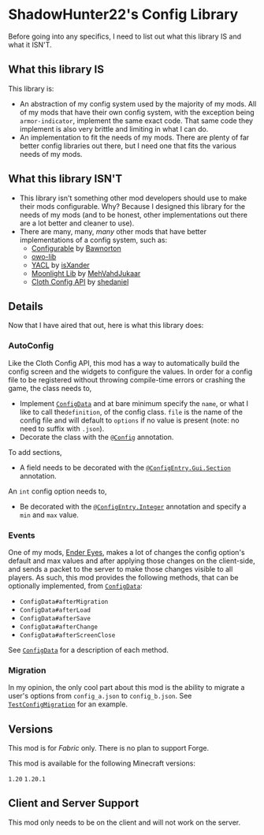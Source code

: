 # ShadowHunter22's Config Library

Before going into any specifics, I need to list out what this library IS and what it ISN'T.

## What this library IS

This library is:

- An abstraction of my config system used by the majority of my mods.  All of my mods that have their own config system, with the exception being `armor-indicator`, implement the same exact code.  That same code they implement is also very brittle and limiting in what I can do.
- An implementation to fit the needs of my mods.  There are plenty of far better config libraries out there, but I need one that fits the various needs of my mods.

## What this library ISN'T

- This library isn't something other mod developers should use to make their mods configurable.  Why?  Because I designed this library for the needs of my mods (and to be honest, other implementations out there are a lot better and cleaner to use).
- There are many, many, *many* other mods that have better implementations of a config system, such as:
  - [Configurable](https://modrinth.com/mod/configurable) by [Bawnorton](https://modrinth.com/user/Bawnorton)
  - [owo-lib](https://modrinth.com/mod/owo-lib)
  - [YACL](https://modrinth.com/mod/yacl) by [isXander](https://modrinth.com/user/isxander)
  - [Moonlight Lib](https://modrinth.com/mod/moonlight) by [MehVahdJukaar](https://modrinth.com/user/MehVahdJukaar)
  - [Cloth Config API](https://modrinth.com/mod/cloth-config) by [shedaniel](https://modrinth.com/user/shedaniel)

## Details

Now that I have aired that out, here is what this library does:

### AutoConfig

Like the Cloth Config API, this mod has a way to automatically build the config screen and the widgets to configure the values.  In order for a config file to be registered without throwing compile-time errors or crashing the game, the class needs to,

- Implement [`ConfigData`](/src/main/java/dev/shadowhunter22/shadowhunter22sconfiglibrary/api/v1/config/ConfigData.java) and at bare minimum specify the `name`, or what I like to call the`definition`, of the config class.  `file` is the name of the config file and will default to `options` if no value is present (note: no need to suffix with `.json`). 
- Decorate the class with the [`@Config`](/src/main/java/dev/shadowhunter22/shadowhunter22sconfiglibrary/annotation/Config.java) annotation.

To add sections, 

- A field needs to be decorated with the [`@ConfigEntry.Gui.Section`](/src/main/java/dev/shadowhunter22/shadowhunter22sconfiglibrary/annotation/ConfigEntry.java) annotation.

An `int` config option needs to,

- Be decorated with the [`@ConfigEntry.Integer`](/src/main/java/dev/shadowhunter22/shadowhunter22sconfiglibrary/annotation/ConfigEntry.java) annotation and specify a `min` and `max` value.

### Events

One of my mods, [Ender Eyes](https://modrinth.com/mod/ender-eyes), makes a lot of changes the config option's default and max values and after applying those changes on the client-side, and sends a packet to the server to make those changes visible to all players.  As such, this  mod provides the following methods, that can be optionally implemented, from [`ConfigData`](/src/main/java/dev/shadowhunter22/shadowhunter22sconfiglibrary/api/v1/config/ConfigData.java):     

- `ConfigData#afterMigration`
- `ConfigData#afterLoad`
- `ConfigData#afterSave`
- `ConfigData#afterChange`
- `ConfigData#afterScreenClose`

See [`ConfigData`](/src/main/java/dev/shadowhunter22/shadowhunter22sconfiglibrary/api/v1/config/ConfigData.java) for a description of each method.

### Migration

In my opinion, the only cool part about this mod is the ability to migrate a user's options from `config_a.json` to `config_b.json`.  See [`TestConfigMigration`](/src/test/java/dev/shadowhunter22/shadowhunter22sconfiglibrary/test/TestConfigMigration.java) for an example.

## Versions

This mod is for *Fabric* only. There is no plan to support Forge.

This mod is available for the following Minecraft versions:

`1.20`
`1.20.1`

## Client and Server Support

This mod only needs to be on the client and will not work on the server.